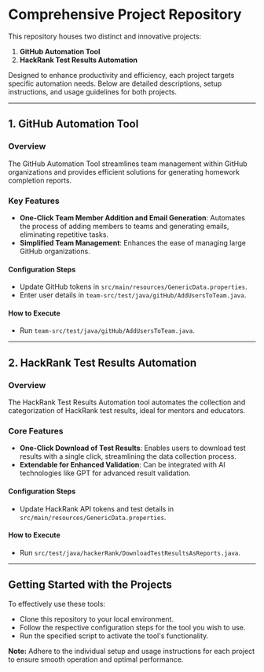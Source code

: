 # Comprehensive Project Repository

This repository houses two distinct and innovative projects:

1. **GitHub Automation Tool**
2. **HackRank Test Results Automation**

Designed to enhance productivity and efficiency, each project targets specific automation needs. Below are detailed descriptions, setup instructions, and usage guidelines for both projects.

---

## 1. GitHub Automation Tool

### Overview
The GitHub Automation Tool streamlines team management within GitHub organizations and provides efficient solutions for generating homework completion reports.

### Key Features

- **One-Click Team Member Addition and Email Generation**: Automates the process of adding members to teams and generating emails, eliminating repetitive tasks.
- **Simplified Team Management**: Enhances the ease of managing large GitHub organizations.

#### Configuration Steps
- Update GitHub tokens in `src/main/resources/GenericData.properties`.
- Enter user details in `team-src/test/java/gitHub/AddUsersToTeam.java`.

#### How to Execute
- Run `team-src/test/java/gitHub/AddUsersToTeam.java`.

---

## 2. HackRank Test Results Automation

### Overview
The HackRank Test Results Automation tool automates the collection and categorization of HackRank test results, ideal for mentors and educators.

### Core Features

- **One-Click Download of Test Results**: Enables users to download test results with a single click, streamlining the data collection process.
- **Extendable for Enhanced Validation**: Can be integrated with AI technologies like GPT for advanced result validation.

#### Configuration Steps
- Update HackRank API tokens and test details in `src/main/resources/GenericData.properties`.

#### How to Execute
- Run `src/test/java/hackerRank/DownloadTestResultsAsReports.java`.

---

## Getting Started with the Projects
To effectively use these tools:
- Clone this repository to your local environment.
- Follow the respective configuration steps for the tool you wish to use.
- Run the specified script to activate the tool's functionality.

**Note:** Adhere to the individual setup and usage instructions for each project to ensure smooth operation and optimal performance.

